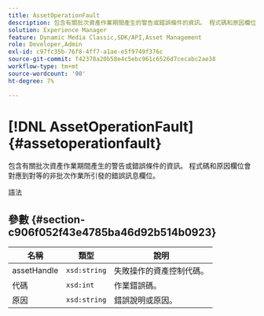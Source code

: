 ```yaml
---
title: AssetOperationFault
description: 包含有關批次資產作業期間產生的警告或錯誤條件的資訊。 程式碼和原因欄位會對應到對等的非批次作業所引發的錯誤訊息欄位。
solution: Experience Manager
feature: Dynamic Media Classic,SDK/API,Asset Management
role: Developer,Admin
exl-id: c97fc35b-76f8-4ff7-a1ae-e5f9749f376c
source-git-commit: f42378a20b58e4c5ebc961c6526d7cecabc2ae38
workflow-type: tm+mt
source-wordcount: '90'
ht-degree: 7%

---
```


# [!DNL AssetOperationFault]{#assetoperationfault}

包含有關批次資產作業期間產生的警告或錯誤條件的資訊。 程式碼和原因欄位會對應到對等的非批次作業所引發的錯誤訊息欄位。

語法

## 參數 {#section-c906f052f43e4785ba46d92b514b0923}

| 名稱 | 類型 | 說明 |
|---|---|---|
| assetHandle | `xsd:string` | 失敗操作的資產控制代碼。 |
| 代碼 | `xsd:int` | 作業錯誤碼。 |
| 原因 | `xsd:string` | 錯誤說明或原因。 |
